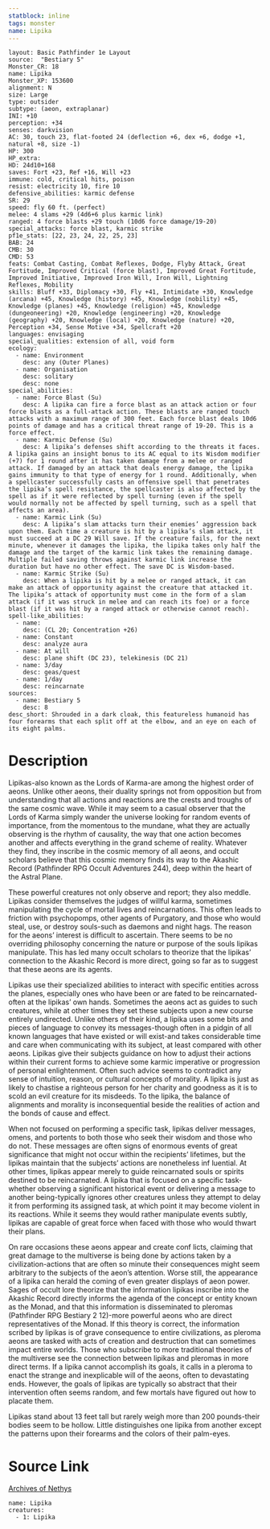 ```yaml
---
statblock: inline
tags: monster
name: Lipika
---
```

```statblock
layout: Basic Pathfinder 1e Layout
source:  "Bestiary 5"
Monster_CR: 18
name: Lipika
Monster_XP: 153600
alignment: N
size: Large
type: outsider
subtype: (aeon, extraplanar)
INI: +10
perception: +34
senses: darkvision
AC: 30, touch 23, flat-footed 24 (deflection +6, dex +6, dodge +1, natural +8, size -1)
HP: 300
HP_extra: 
HD: 24d10+168
saves: Fort +23, Ref +16, Will +23
immune: cold, critical hits, poison
resist: electricity 10, fire 10
defensive_abilities: karmic defense
SR: 29
speed: fly 60 ft. (perfect)
melee: 4 slams +29 (4d6+6 plus karmic link)
ranged: 4 force blasts +29 touch (10d6 force damage/19-20)
special_attacks: force blast, karmic strike
pf1e_stats: [22, 23, 24, 22, 25, 23]
BAB: 24
CMB: 30
CMD: 53
feats: Combat Casting, Combat Reflexes, Dodge, Flyby Attack, Great Fortitude, Improved Critical (force blast), Improved Great Fortitude, Improved Initiative, Improved Iron Will, Iron Will, Lightning Reflexes, Mobility
skills: Bluff +33, Diplomacy +30, Fly +41, Intimidate +30, Knowledge (arcana) +45, Knowledge (history) +45, Knowledge (nobility) +45, Knowledge (planes) +45, Knowledge (religion) +45, Knowledge (dungeoneering) +20, Knowledge (engineering) +20, Knowledge (geography) +20, Knowledge (local) +20, Knowledge (nature) +20, Perception +34, Sense Motive +34, Spellcraft +20
languages: envisaging
special_qualities: extension of all, void form
ecology:
  - name: Environment
    desc: any (Outer Planes)
  - name: Organisation
    desc: solitary
    desc: none
special_abilities:
  - name: Force Blast (Su)
    desc: A lipika can fire a force blast as an attack action or four force blasts as a full-attack action. These blasts are ranged touch attacks with a maximum range of 300 feet. Each force blast deals 10d6 points of damage and has a critical threat range of 19-20. This is a force effect.
  - name: Karmic Defense (Su)
    desc: A lipika’s defenses shift according to the threats it faces. A lipika gains an insight bonus to its AC equal to its Wisdom modifier (+7) for 1 round after it has taken damage from a melee or ranged attack. If damaged by an attack that deals energy damage, the lipika gains immunity to that type of energy for 1 round. Additionally, when a spellcaster successfully casts an offensive spell that penetrates the lipika’s spell resistance, the spellcaster is also affected by the spell as if it were reflected by spell turning (even if the spell would normally not be affected by spell turning, such as a spell that affects an area).
  - name: Karmic Link (Su)
    desc: A lipika’s slam attacks turn their enemies’ aggression back upon them. Each time a creature is hit by a lipika’s slam attack, it must succeed at a DC 29 Will save. If the creature fails, for the next minute, whenever it damages the lipika, the lipika takes only half the damage and the target of the karmic link takes the remaining damage. Multiple failed saving throws against karmic link increase the duration but have no other effect. The save DC is Wisdom-based.
  - name: Karmic Strike (Su)
    desc: When a lipika is hit by a melee or ranged attack, it can make an attack of opportunity against the creature that attacked it. The lipika’s attack of opportunity must come in the form of a slam attack (if it was struck in melee and can reach its foe) or a force blast (if it was hit by a ranged attack or otherwise cannot reach).
spell-like_abilities:
  - name:
    desc: (CL 20; Concentration +26)
  - name: Constant
    desc: analyze aura
  - name: At will
    desc: plane shift (DC 23), telekinesis (DC 21)
  - name: 3/day
    desc: geas/quest
  - name: 1/day
    desc: reincarnate
sources:
  - name: Bestiary 5
    desc: 8
desc_short: Shrouded in a dark cloak, this featureless humanoid has four forearms that each split off at the elbow, and an eye on each of its eight palms.
```
# Description
Lipikas-also known as the Lords of Karma-are among the highest order of aeons. Unlike other aeons, their duality springs not from opposition but from understanding that all actions and reactions are the crests and troughs of the same cosmic wave. While it may seem to a casual observer that the Lords of Karma simply wander the universe looking for random events of importance, from the momentous to the mundane, what they are actually observing is the rhythm of causality, the way that one action becomes another and affects everything in the grand scheme of reality. Whatever they find, they inscribe in the cosmic memory of all aeons, and occult scholars believe that this cosmic memory finds its way to the Akashic Record (Pathfinder RPG Occult Adventures 244), deep within the heart of the Astral Plane.

 These powerful creatures not only observe and report; they also meddle. Lipikas consider themselves the judges of willful karma, sometimes manipulating the cycle of mortal lives and reincarnations. This often leads to friction with psychopomps, other agents of Purgatory, and those who would steal, use, or destroy souls-such as daemons and night hags. The reason for the aeons’ interest is difficult to ascertain. There seems to be no overriding philosophy concerning the nature or purpose of the souls lipikas manipulate. This has led many occult scholars to theorize that the lipikas’ connection to the Akashic Record is more direct, going so far as to suggest that these aeons are its agents.

 Lipikas use their specialized abilities to interact with specific entities across the planes, especially ones who have been or are fated to be reincarnated-often at the lipikas’ own hands. Sometimes the aeons act as guides to such creatures, while at other times they set these subjects upon a new course entirely undirected. Unlike others of their kind, a lipika uses some bits and pieces of language to convey its messages-though often in a pidgin of all known languages that have existed or will exist-and takes considerable time and care when communicating with its subject, at least compared with other aeons. Lipikas give their subjects guidance on how to adjust their actions within their current forms to achieve some karmic imperative or progression of personal enlightenment. Often such advice seems to contradict any sense of intuition, reason, or cultural concepts of morality. A lipika is just as likely to chastise a righteous person for her charity and goodness as it is to scold an evil creature for its misdeeds. To the lipika, the balance of alignments and morality is inconsequential beside the realities of action and the bonds of cause and effect.

 When not focused on performing a specific task, lipikas deliver messages, omens, and portents to both those who seek their wisdom and those who do not. These messages are often signs of enormous events of great significance that might not occur within the recipients’ lifetimes, but the lipikas maintain that the subjects’ actions are nonetheless inf luential. At other times, lipikas appear merely to guide reincarnated souls or spirits destined to be reincarnated. A lipika that is focused on a specific task-whether observing a significant historical event or delivering a message to another being-typically ignores other creatures unless they attempt to delay it from performing its assigned task, at which point it may become violent in its reactions. While it seems they would rather manipulate events subtly, lipikas are capable of great force when faced with those who would thwart their plans.

 On rare occasions these aeons appear and create conf licts, claiming that great damage to the multiverse is being done by actions taken by a civilization-actions that are often so minute their consequences might seem arbitrary to the subjects of the aeon’s attention. Worse still, the appearance of a lipika can herald the coming of even greater displays of aeon power. Sages of occult lore theorize that the information lipikas inscribe into the Akashic Record directly informs the agenda of the concept or entity known as the Monad, and that this information is disseminated to pleromas (Pathfinder RPG Bestiary 2 12)-more powerful aeons who are direct representatives of the Monad. If this theory is correct, the information scribed by lipikas is of grave consequence to entire civilizations, as pleroma aeons are tasked with acts of creation and destruction that can sometimes impact entire worlds. Those who subscribe to more traditional theories of the multiverse see the connection between lipikas and pleromas in more direct terms. If a lipika cannot accomplish its goals, it calls in a pleroma to enact the strange and inexplicable will of the aeons, often to devastating ends. However, the goals of lipikas are typically so abstract that their intervention often seems random, and few mortals have figured out how to placate them.

 Lipikas stand about 13 feet tall but rarely weigh more than 200 pounds-their bodies seem to be hollow. Little distinguishes one lipika from another except the patterns upon their forearms and the colors of their palm-eyes.
# Source Link
[Archives of Nethys](https://aonprd.com/MonsterDisplay.aspx?ItemName=Lipika)
```encounter-table
name: Lipika
creatures:
  - 1: Lipika
```
